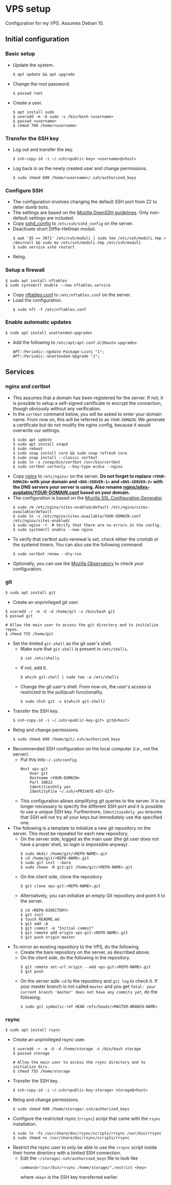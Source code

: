 # VPS setup

Configuration for my VPS. Assumes Debian 10.


## Initial configuration

### Basic setup

* Update the system.
  ```
  $ apt update && apt upgrade
  ```
* Change the root password.
  ```
  $ passwd root
  ```
* Create a user.
  ```
  $ apt install sudo
  $ useradd -m -G sudo -s /bin/bash <username>
  $ passwd <username>
  $ chmod 700 /home/<username>
  ```


### Transfer the SSH key

* Log out and transfer the key.
  ```
  $ ssh-copy-id -i ~/.ssh/<public-key> <username>@<host>
  ```
* Log back in as the newly created user and change permissions.
  ```
  $ sudo chmod 600 /home/<username>/.ssh/authorized_keys
  ```


### Configure SSH

* The configuration involves changing the default SSH port from 22 to deter
  dumb bots.
* The settings are based on the [Mozilla OpenSSH
  guidelines](https://infosec.mozilla.org/guidelines/openssh). Only non-default
  settings are included.
* Copy [sshd_config](sshd_config) to `/etc/ssh/sshd_config` on the server.
* Deactivate short Diffie-Hellman moduli.
  ```
  $ awk '$5 >= 3071' /etc/ssh/moduli | sudo tee /etc/ssh/moduli.tmp > /dev/null && sudo mv /etc/ssh/moduli.tmp /etc/ssh/moduli
  $ sudo service sshd restart
  ```
* Relog.


### Setup a firewall

```
$ sudo apt install nftables
$ sudo systemctl enable --now nftables.service
```
* Copy [nftables.conf](nftables.conf) to `/etc/nftables.conf` on the server.
* Load the configuration.
  ```
  $ sudo nft -f /etc/nftables.conf
  ```


### Enable automatic updates

```
$ sudo apt install unattended-upgrades
```
* Add the following to `/etc/apt/apt.conf.d/20auto-upgrades`:
  ```
  APT::Periodic::Update-Package-Lists "1";
  APT::Periodic::Unattended-Upgrade "1";
  ```


## Services

### nginx and certbot

* This assumes that a domain has been registered for the server. If not, it
  is possible to setup a self-signed certificate to encrypt the connection,
  though obviously without any verification.
* In the `certbot` command below, you will be asked to enter your domain
  name. From now on, this will be referred to as `YOUR-DOMAIN`. We generate
  a certificate but do not modify the nginx config, because it would
  overwrite our settings.
  ```
  $ sudo apt update
  $ sudo apt install snapd
  $ sudo reboot
  $ sudo snap install core && sudo snap refresh core
  $ sudo snap install --classic certbot
  $ sudo ln -s /snap/bin/certbot /usr/bin/certbot
  $ sudo certbot certonly --key-type ecdsa --nginx
  ```
* Copy [nginx](nginx) to `/etc/nginx/` on the server. **Do not forget to
  replace `<YOUR-DOMAIN>` with your domain and `<DNS-SERVER-1>` and
  `<DNS-SERVER-2>` with the DNS servers your server is using. Also rename
  [nginx/sites-available/YOUR-DOMAIN.conf](nginx/sites-available/YOUR-DOMAIN.conf)
  based on your domain.**
* The configuration is based on the [Mozilla SSL Configuration
  Generator](https://ssl-config.mozilla.org/).
  ```
  $ sudo rm /etc/nginx/sites-enabled/default /etc/nginx/sites-available/default
  $ sudo ln -s /etc/nginx/sites-available/YOUR-DOMAIN.conf /etc/nginx/sites-enabled/
  $ sudo nginx -t  # Verify that there are no errors in the config.
  $ sudo systemctl enable --now nginx
  ```
* To verify that certbot auto-renewal is set, check either the crontab or the
  systemd timers. You can also use the following command.
  ```
  $ sudo certbot renew --dry-run
  ```
* Optionally, you can use the [Mozilla
  Observatory](https://observatory.mozilla.org/) to check your configuration.


### git

```
$ sudo apt install git
```
* Create an unprivileged git user.
```
$ useradd -r -m -U -d /home/git -s /bin/bash git
$ passwd git

# Allow the main user to access the git directory and to initialize repos.
$ chmod 755 /home/git
```
* Set the limited `git-shell` as the git user's shell.
  * Make sure that `git-shell` is present in `/etc/shells`.
    ```
    $ cat /etc/shells
    ```
  * If not, add it.
    ```
    $ which git-shell | sudo tee -a /etc/shells
    ```
  * Change the git user's shell. From now on, the user's access is
    restricted to the pull/push functionality.
    ```
    $ sudo chsh git -s $(which git-shell)
    ```
* Transfer the SSH key.
  ```
  $ ssh-copy-id -i ~/.ssh/<public-key-git> git@<host>
  ```
* Relog and change permissions.
  ```
  $ sudo chmod 600 /home/git/.ssh/authorized_keys
  ```
* Recommended SSH configuration on the local computer (i.e., not the server).
  * Put this into `~/.ssh/config`.
    ```
    Host vps-git
        User git
        Hostname <YOUR-DOMAIN>
        Port 10022
        IdentitiesOnly yes
        IdentityFile ~/.ssh/<PRIVATE-KEY-GIT>
    ```
  * This configuration allows simplifying git queries to the server. It is no
    longer necessary to specify the different SSH port and it is possible to
    use a unique SSH key. Furthermore, `IdentitiesOnly yes` ensures that SSH
    will not try all your keys but immediately use the specified one.
* The following is a template to initialize a new git repository on the server.
  This must be repeated for each new repository.
  * On the server side, logged as the main user (the git user does not have a
    proper shell, so login is impossible anyway).
    ```
    $ sudo mkdir /home/git/<REPO-NAME>.git
    $ cd /home/git/<REPO-NAME>.git
    $ sudo git init --bare
    $ sudo chown -R git:git /home/git/<REPO-NAME>.git
    ```
  * On the client side, clone the repository.
    ```
    $ git clone vps-git:<REPO-NAME>.git
    ```
  * Alternatively, you can initialize an empty Git repository and point it to
    the server.
    ```
    $ cd <REPO-DIRECTORY>
    $ git init
    $ touch README.md
    $ git add -A
    $ git commit -m "Initial commit"
    $ git remote add origin vps-git:<REPO-NAME>.git
    $ git push origin master
    ```
* To mirror an existing repository to the VPS, do the following.
  * Create the bare repository on the server, as described above.
  * On the client side, do the following in the repository.
    ```
    $ git remote set-url origin --add vps-git:<REPO-NAME>.git
    $ git push
    ```
  * On the server side: `cd` to the repository and `git log` to check it. If
    your master branch is not called `master` and you get `fatal: your
    current branch 'master' does not have any commits yet`, do the
    following.
    ```
    $ sudo git symbolic-ref HEAD refs/heads/<MASTER-BRANCH-NAME>
    ```


### rsync

```
$ sudo apt install rsync
```
* Create an unprivileged rsync user.
  ```
  $ useradd -r -m -U -d /home/storage -s /bin/bash storage
  $ passwd storage

  # Allow the main user to access the rsync directory and to initialize dirs.
  $ chmod 755 /home/storage
  ```
* Transfer the SSH key.
  ```
  $ ssh-copy-id -i ~/.ssh/<public-key-storage> storage@<host>
  ```
* Relog and change permissions.
  ```
  $ sudo chmod 600 /home/storage/.ssh/authorized_keys
  ```
* Configure the restricted rsync (`rrsync`) script that came with the `rsync`
  installation.
  ```
  $ sudo ln -fs /usr/share/doc/rsync/scripts/rrsync /usr/bin/rrsync
  $ sudo chmod +x /usr/share/doc/rsync/scripts/rrsync
  ```
* Restrict the rsync user to only be able to use the `rrsync` script inside
  their home directory with a limited SSH connection.
  * Edit the `~/storage/.ssh/authorized_keys` file to look like
    ```
    command="/usr/bin/rrsync /home/storage/",restrict <key>
    ```
    where `<key>` is the SSH key transferred earlier.
